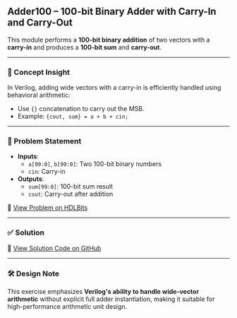 ## Adder100 – 100-bit Binary Adder with Carry-In and Carry-Out

This module performs a **100-bit binary addition** of two vectors with a **carry-in** and produces a **100-bit sum** and **carry-out**.

---

### 🧠 Concept Insight  
In Verilog, adding wide vectors with a carry-in is efficiently handled using behavioral arithmetic:
- Use `{}` concatenation to carry out the MSB.
- Example: `{cout, sum} = a + b + cin;`

---

### 📘 Problem Statement  
- **Inputs**:  
  - `a[99:0]`, `b[99:0]`: Two 100-bit binary numbers  
  - `cin`: Carry-in  
- **Outputs**:  
  - `sum[99:0]`: 100-bit sum result  
  - `cout`: Carry-out after addition  

🔗 [View Problem on HDLBits](https://hdlbits.01xz.net/wiki/Adder100)

---

### ✅ Solution  
📄 [View Solution Code on GitHub](https://github.com/EswarAdithya011/HDLBits/blob/main/Problem%20Sets/3.%20Circuits/Combinational%20logic/3.3%20Arithmetic%20Circuits/3.3.6%20100-bit%20Binary%20adder/adder100.v)

---

### 🛠 Design Note  
This exercise emphasizes **Verilog's ability to handle wide-vector arithmetic** without explicit full adder instantiation, making it suitable for high-performance arithmetic unit design.
